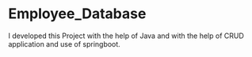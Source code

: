 # Employee_Database
I developed this Project with the help of Java and with the help of CRUD application and use of springboot.
